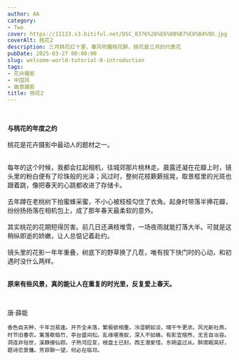 ```yaml
---
author: AA
category:
- Two
cover: https://11133.s3.bitiful.net/DSC_8376%20%E6%8B%B7%E8%B4%9D.jpg
coverAlt: 桃花2
description: 三月桃花红十里，春风吹醒桃花醉，桃花是三月的代表花
pubDate: 2025-03-27 00:00:00
slug: welcome-world-tutorial-0-introduction
tags:
- 花卉摄影
- 中国风
- 画意摄影
title: 桃花2
---
```

<br/>

**与桃花的年度之约**  
<br/>
桃花是花卉摄影中最动人的题材之一。 

<br/>
每年的这个时候，我都会扛起相机，往城郊那片桃林走。晨露还凝在花瓣上时，镜头里的粉白便有了珍珠般的光泽；风过时，整树花枝簌簌摇晃，取景框里的光斑也跟着跳，像把春天的心跳都收进了存储卡。<br/>

<br/>
去年蹲在老桃树下拍蜜蜂采蜜，不小心被枝桠勾住了衣角。起身时带落半捧花瓣，纷纷扬扬落在相机包上，成了那年春天最柔软的意外。<br/>

<br/>
其实桃花的花期短得厉害。前几日还满枝堆雪，一场夜雨就能打落大半。可就是这稍纵即逝的娇嫩，让人总惦记着赴约。<br/>

<br/>
镜头里的花影一年年重叠，树底下的野草换了几茬，唯有按下快门时的心动，和初遇时没什么两样。<br/>

<br/>


**原来有些风景，真的能让人在重复的时光里，反复爱上春天。**

<br/>


唐·薛能
```
香色自天种，千年岂易逢。开齐全未落，繁极欲相重。冷湿朝如淡，晴干午更浓。风光新社燕，时节旧春农。篱落欹临竹，亭台盛间松。乱缘堪羡蚁，深入不如蜂。有影宜暄煦，无言自冶容。洞连非俗世，溪静接仙踪。子熟河应变，根盘土已封。西王潜爱惜，东朔盗过从。醉席眠英好，题诗恋景慵。芳菲聊一望，何必在临邛。
```


<br/>
